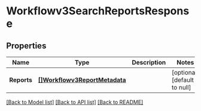 # Workflowv3SearchReportsResponse

## Properties
Name | Type | Description | Notes
------------ | ------------- | ------------- | -------------
**Reports** | [**[]Workflowv3ReportMetadata**](workflowv3ReportMetadata.md) |  | [optional] [default to null]

[[Back to Model list]](../README.md#documentation-for-models) [[Back to API list]](../README.md#documentation-for-api-endpoints) [[Back to README]](../README.md)

